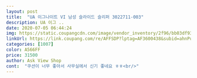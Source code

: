 ```yaml
---
layout: post 
title:  "UA 이그나이트 VI 남성 슬라이드 슬리퍼 3022711-003" 
description: UA 이그 ..
date: 2020-07-05 06:44:24 
img: https://static.coupangcdn.com/image/vendor_inventory/2f96/bb03df93450cf240e1e85c7939beecb22be27c39eedf4698fcbe9b2b6dd6.jpg 
linkUrl: https://link.coupang.com/re/AFFSDP?lptag=AF3600438&subid=ahnPublicAsk&pageKey=1704618483&itemId=2955076471&vendorItemId=70889774890&traceid=V0-113-489005a1056ad8fb 
categories: [1007] 
color: A566FF 
price: 31500 
author: Ask View Shop 
cont:  "쿠션이 너무 좋아서 사무실에서 신기 좋네요 ㅎㅎ<br/>" 
---
```

